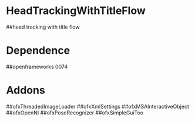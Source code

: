 # HeadTrackingWithTitleFlow
##head tracking with title flow

# Dependence
##openframeworks 0074

# Addons
##ofxThreadedImageLoader
##ofxXmlSettings
##ofxMSAInteractiveObject
##ofxOpenNI
##ofxPoseRecognizer
##ofxSimpleGuiToo
